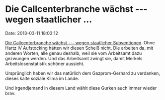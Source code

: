 Die Callcenterbranche wächst --- wegen staatlicher \...
=======================================================

Date: 2013-03-11 18:03:12

[Die Callcenterbranche wächst --- wegen staatlicher
Subventionen](http://ml.spiegel.de/article.do?id=888076). Ohne Hartz IV
Aufstocking hätten wir diesen Scheiß nicht. Die arbeiten da, mit anderen
Worten, alle genau deshalb, weil sie vom Arbeitsamt dazu gezwungen
werden. Und das Arbeitsamt zwingt sie, damit Merkels
Arbeitslosenstatistik schöner aussieht.

Ursprünglich haben wir das natürlich dem Gazprom-Gerhard zu verdanken,
dieses kalte soziale Klima im Lande.

Und irgendjemand in diesem Land wählt diese Gurken auch immer wieder
brav.
